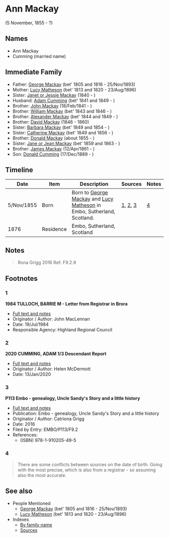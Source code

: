 ﻿---
layout: person
subject_key: i74868546
permalink: /people/i74868546
---

# Ann Mackay
(5 November, 1855 - ?)

## Names

* Ann Mackay
* Cumming (married name)

## Immediate Family

* Father: [George Mackay](./@33764614@-george-mackay-b1805~1816-d1893-11-25.md) (bet' 1805 and 1816 - 25/Nov/1893)
* Mother: [Lucy Matheson](./@67811996@-lucy-matheson-b1813~1820-d1896-8-23.md) (bet' 1813 and 1820 - 23/Aug/1896)
* Sister: [Janet or Jessie Mackay](./@42213240@-janet-or-jessie-mackay-b1840-d.md) (1840 - )
* Husband: [Adam Cumming](./@55409960@-adam-cumming-b1841~1849-d.md) (bet' 1841 and 1849 - )
* Brother: [John Mackay](./@58430005@-john-mackay-b1841-2-18-d.md) (18/Feb/1841 - )
* Brother: [William Mackay](./@99871003@-william-mackay-b1843~1846-d.md) (bet' 1843 and 1846 - )
* Brother: [Alexander Mackay](./@2381836@-alexander-mackay-b1844~1849-d.md) (bet' 1844 and 1849 - )
* Brother: [David Mackay](./@46263680@-david-mackay-b1846-d1860.md) (1846 - 1860)
* Sister: [Barbara Mackay](./@52409786@-barbara-mackay-b1849~1854-d.md) (bet' 1849 and 1854 - )
* Sister: [Catherine Mackay](./@26872816@-catherine-mackay-b1849~1856-d.md) (bet' 1849 and 1856 - )
* Brother: [Donald Mackay](./@32633938@-donald-mackay-b1855-d.md) (about 1855 - )
* Sister: [Jane or Jean Mackay](./@4172390@-jane-or-jean-mackay-b1859~1863-d.md) (bet' 1859 and 1863 - )
* Brother: [James Mackay](./@60572122@-james-mackay-b1861-4-12-d.md) (12/Apr/1861 - )
* Son: [Donald Cumming](./@89853996@-donald-cumming-b1889-12-17-d.md) (17/Dec/1889 - )

## Timeline

Date | Item | Description | Sources | Notes
---|---|---|---|---
5/Nov/1855 | Born | Born to [George Mackay](./@33764614@-george-mackay-b1805~1816-d1893-11-25.md) and [Lucy Matheson](./@67811996@-lucy-matheson-b1813~1820-d1896-8-23.md) in Embo, Sutherland, Scotland. | [1](#1), [2](#2), [3](#3) | [4](#4)
1876 | Residence | Embo, Sutherland, Scotland |  | 

## Notes

> Rona Grigg 2016 Ref: F9.2.9
>


## Footnotes

### 1

**1984 TULLOCH, BARRIE M - Letter from Registrar in Brora**

* [Full text and notes](../sources/@94133243@-1984-tulloch,-barrie-m-letter-from-registrar-in-brora.md)
* Originator / Author: John MacLennan
* Date: 19/Jul/1984
* Responsible Agency: Highland Regional Council

### 2

**2020 CUMMING, ADAM 1/3 Descendant Report**

* [Full text and notes](../sources/@96911480@-2020-cumming,-adam-1-3-descendant-report.md)
* Originator / Author: Helen McDermott
* Date: 13/Jan/2020

### 3

**P113 Embo - genealogy, Uncle Sandy's Story and a little history**

* [Full text and notes](../sources/@17489530@-p113-embo-genealogy,-uncle-sandy's-story-and-a-little-history.md)
* Publication: Embo - genealogy, Uncle Sandy's Story and a little history
* Originator / Author: Catriona Grigg
* Date: 2016
* Filed by Entry: EMBO/P113/F9.2
* References: 
  * (ISBN) 978-1-910205-49-5

### 4

> There are some conflicts between sources on the date of birth. Going with the most precise, which is also from a registrar - so assuming also the most accurate.
>



## See also

- People Mentioned
  - [George Mackay](./@33764614@-george-mackay-b1805~1816-d1893-11-25.md) (bet' 1805 and 1816 - 25/Nov/1893)
  - [Lucy Matheson](./@67811996@-lucy-matheson-b1813~1820-d1896-8-23.md) (bet' 1813 and 1820 - 23/Aug/1896)
- Indexes
  - [By family name](../index-by-family-name.md)
  - [Sources](../index-of-sources-by-title.md)
